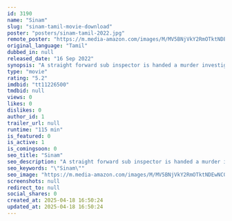 ```yaml
---
id: 3190
name: "Sinam"
slug: "sinam-tamil-movie-download"
poster: "posters/sinam-tamil-2022.jpg"
remote_poster: "https://m.media-amazon.com/images/M/MV5BNjVkY2RmOTktNDEwNC00OWUzLTgyNGQtMDFiNTE4ODdkOTYxXkEyXkFqcGc@._V1_SX300.jpg"
original_language: "Tamil"
dubbed_in: null
released_date: "16 Sep 2022"
synopsis: "A straight forward sub inspector is handed a murder investigation above his pay grade, during an ongoing tiff with one of his unscrupulous superiors."
type: "movie"
rating: "5.2"
imdbid: "tt11226500"
tmdbid: null
views: 0
likes: 0
dislikes: 0
author_id: 1
trailer_url: null
runtime: "115 min"
is_featured: 0
is_active: 1
is_comingsoon: 0
seo_title: "Sinam"
seo_description: "A straight forward sub inspector is handed a murder investigation above his pay grade, during an ongoing tiff with one of his unscrupulous superiors."
seo_keywords: "\"Sinam\""
seo_image: "https://m.media-amazon.com/images/M/MV5BNjVkY2RmOTktNDEwNC00OWUzLTgyNGQtMDFiNTE4ODdkOTYxXkEyXkFqcGc@._V1_SX300.jpg"
screenshots: null
redirect_to: null
social_shares: 0
created_at: 2025-04-18 16:50:24
updated_at: 2025-04-18 16:50:24
---
```



